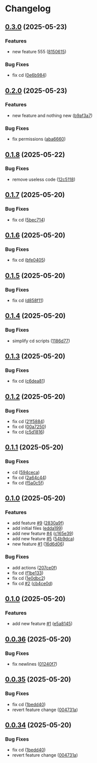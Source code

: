 # Changelog

## [0.3.0](https://github.com/cerfical/example-actions-2/compare/v0.2.0...v0.3.0) (2025-05-23)


### Features

* new feature 555 ([8150615](https://github.com/cerfical/example-actions-2/commit/815061543f392ab9b6ee48b678d901ccd40ecadc))


### Bug Fixes

* fix cd ([0e6b984](https://github.com/cerfical/example-actions-2/commit/0e6b98443a6180c169dda2e8287179fd3ed5596c))

## [0.2.0](https://github.com/cerfical/example-actions-2/compare/v0.1.8...v0.2.0) (2025-05-23)


### Features

* new feature and nothing new ([b9af3a7](https://github.com/cerfical/example-actions-2/commit/b9af3a7908c0475640568b0c661f16db2bdbb1f1))


### Bug Fixes

* fix permissions ([aba6660](https://github.com/cerfical/example-actions-2/commit/aba66604fa79c2e9960565cba89093fe8c5f4570))

## [0.1.8](https://github.com/cerfical/example-actions-2/compare/v0.1.7...v0.1.8) (2025-05-22)


### Bug Fixes

* remove useless code ([12c5118](https://github.com/cerfical/example-actions-2/commit/12c51184812c24d45e50eef59c4e0d61d6469256))

## [0.1.7](https://github.com/cerfical/example-actions-2/compare/v0.1.6...v0.1.7) (2025-05-20)


### Bug Fixes

* fix cd ([5bec714](https://github.com/cerfical/example-actions-2/commit/5bec7147a5f094533bc7db3ce56aa224dbd72f51))

## [0.1.6](https://github.com/cerfical/example-actions-2/compare/v0.1.5...v0.1.6) (2025-05-20)


### Bug Fixes

* fix cd ([bfe0405](https://github.com/cerfical/example-actions-2/commit/bfe040572bdbbff998c92b537cf3ff84b800f926))

## [0.1.5](https://github.com/cerfical/example-actions-2/compare/v0.1.4...v0.1.5) (2025-05-20)


### Bug Fixes

* fix cd ([d858f11](https://github.com/cerfical/example-actions-2/commit/d858f11bc1136b3af5b8ab4fbcae425706af09a1))

## [0.1.4](https://github.com/cerfical/example-actions-2/compare/v0.1.3...v0.1.4) (2025-05-20)


### Bug Fixes

* simplify cd scripts ([1186d77](https://github.com/cerfical/example-actions-2/commit/1186d772035338069c40932c1e63d4b624f11e9b))

## [0.1.3](https://github.com/cerfical/example-actions-2/compare/v0.1.2...v0.1.3) (2025-05-20)


### Bug Fixes

* fix cd ([c6dea81](https://github.com/cerfical/example-actions-2/commit/c6dea817a73acc54e61a23fc284f26d8ee0b56ff))

## [0.1.2](https://github.com/cerfical/example-actions-2/compare/v0.1.1...v0.1.2) (2025-05-20)


### Bug Fixes

* fix cd ([21f5884](https://github.com/cerfical/example-actions-2/commit/21f58847222bbb885a08e834cef8a8ade880c37b))
* fix cd ([00a7250](https://github.com/cerfical/example-actions-2/commit/00a7250e39e62e91aff0159211a16838b797d024))
* fix cd ([c5d1816](https://github.com/cerfical/example-actions-2/commit/c5d18160e9d743ee3a509b5e5edc090413012aca))

## [0.1.1](https://github.com/cerfical/example-actions-2/compare/v0.1.0...v0.1.1) (2025-05-20)


### Bug Fixes

* cd ([594ceca](https://github.com/cerfical/example-actions-2/commit/594ceca427585d4279c99b70e9e0c66d909ff91d))
* fix cd ([2a64c44](https://github.com/cerfical/example-actions-2/commit/2a64c44394f70d0ebfc1b40638c099f0f9814634))
* fix cd ([f5a0c5f](https://github.com/cerfical/example-actions-2/commit/f5a0c5f3011ecd7da9904aa77a2da52a39a564f4))

## [0.1.0](https://github.com/cerfical/example-actions-2/compare/v0.0.1...v0.1.0) (2025-05-20)


### Features

* add feature [#9](https://github.com/cerfical/example-actions-2/issues/9) ([2830a9f](https://github.com/cerfical/example-actions-2/commit/2830a9f33993a0dbf676041cd1f1deef86270f22))
* add initial files ([edda199](https://github.com/cerfical/example-actions-2/commit/edda199b37c19d794f97233183a3d01a7c5a159c))
* add new feature [#4](https://github.com/cerfical/example-actions-2/issues/4) ([c165e39](https://github.com/cerfical/example-actions-2/commit/c165e39a88f8f49386791f68f3be22864a68fdc4))
* add new feature [#5](https://github.com/cerfical/example-actions-2/issues/5) ([54b9dca](https://github.com/cerfical/example-actions-2/commit/54b9dca152d8efd97579088f55c40dc023a096dc))
* new feature [#1](https://github.com/cerfical/example-actions-2/issues/1) ([16d6d06](https://github.com/cerfical/example-actions-2/commit/16d6d06fabea5a51c0d820c2873960fc76b0109f))


### Bug Fixes

* add actions ([207ce0f](https://github.com/cerfical/example-actions-2/commit/207ce0f7874bcce20543921264fc2f4f3aadd4e0))
* fix cd ([f1be133](https://github.com/cerfical/example-actions-2/commit/f1be13378c473943c2067f3ed62adf16d5cc1c03))
* fix cd ([1e0dbc2](https://github.com/cerfical/example-actions-2/commit/1e0dbc253911da29a932767f523b54f07cb45530))
* fix cd [#2](https://github.com/cerfical/example-actions-2/issues/2) ([cb4ce0d](https://github.com/cerfical/example-actions-2/commit/cb4ce0d609bdffe66948785c1fa2eb18dc442559))

## [0.1.0](https://github.com/cerfical/example-actions/compare/v0.0.36...v0.1.0) (2025-05-20)


### Features

* add new feature [#1](https://github.com/cerfical/example-actions/issues/1) ([e5a8145](https://github.com/cerfical/example-actions/commit/e5a81455d444e3bda05f89cb1a12d872ba295cb0))

## [0.0.36](https://github.com/cerfical/example-actions/compare/v0.0.35...v0.0.36) (2025-05-20)


### Bug Fixes

* fix newlines ([01240f7](https://github.com/cerfical/example-actions/commit/01240f73168def3c4d494e39a619d56bc47033d8))

## [0.0.35](https://github.com/cerfical/example-actions/compare/v0.0.34...v0.0.35) (2025-05-20)


### Bug Fixes

* fix cd ([1bedd40](https://github.com/cerfical/example-actions/commit/1bedd40d3fa0cc744dad59bba4c59fe8e741ec39))
* revert feature change ([004731a](https://github.com/cerfical/example-actions/commit/004731abe19243dc21c66708657732e83ae23f1e))

## [0.0.34](https://github.com/cerfical/example-actions/compare/v0.0.33...v0.0.34) (2025-05-20)


### Bug Fixes

* fix cd ([1bedd40](https://github.com/cerfical/example-actions/commit/1bedd40d3fa0cc744dad59bba4c59fe8e741ec39))
* revert feature change ([004731a](https://github.com/cerfical/example-actions/commit/004731abe19243dc21c66708657732e83ae23f1e))
